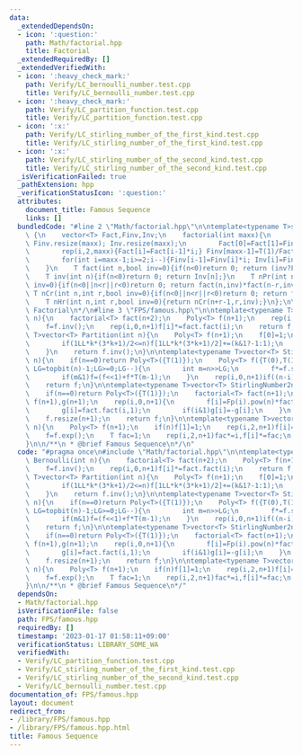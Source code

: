 ```yaml
---
data:
  _extendedDependsOn:
  - icon: ':question:'
    path: Math/factorial.hpp
    title: Factorial
  _extendedRequiredBy: []
  _extendedVerifiedWith:
  - icon: ':heavy_check_mark:'
    path: Verify/LC_bernoulli_number.test.cpp
    title: Verify/LC_bernoulli_number.test.cpp
  - icon: ':heavy_check_mark:'
    path: Verify/LC_partition_function.test.cpp
    title: Verify/LC_partition_function.test.cpp
  - icon: ':x:'
    path: Verify/LC_stirling_number_of_the_first_kind.test.cpp
    title: Verify/LC_stirling_number_of_the_first_kind.test.cpp
  - icon: ':x:'
    path: Verify/LC_stirling_number_of_the_second_kind.test.cpp
    title: Verify/LC_stirling_number_of_the_second_kind.test.cpp
  _isVerificationFailed: true
  _pathExtension: hpp
  _verificationStatusIcon: ':question:'
  attributes:
    document_title: Famous Sequence
    links: []
  bundledCode: "#line 2 \"Math/factorial.hpp\"\n\ntemplate<typename T>struct factorial\
    \ {\n    vector<T> Fact,Finv,Inv;\n    factorial(int maxx){\n        Fact.resize(maxx);\
    \ Finv.resize(maxx); Inv.resize(maxx);\n        Fact[0]=Fact[1]=Finv[0]=Finv[1]=Inv[1]=1;\n\
    \        rep(i,2,maxx){Fact[i]=Fact[i-1]*i;} Finv[maxx-1]=T(1)/Fact[maxx-1];\n\
    \        for(int i=maxx-1;i>=2;i--){Finv[i-1]=Finv[i]*i; Inv[i]=Finv[i]*Fact[i-1];}\n\
    \    }\n    T fact(int n,bool inv=0){if(n<0)return 0; return (inv?Finv[n]:Fact[n]);}\n\
    \    T inv(int n){if(n<0)return 0; return Inv[n];}\n    T nPr(int n,int r,bool\
    \ inv=0){if(n<0||n<r||r<0)return 0; return fact(n,inv)*fact(n-r,inv^1);}\n   \
    \ T nCr(int n,int r,bool inv=0){if(n<0||n<r||r<0)return 0; return fact(n,inv)*fact(r,inv^1)*fact(n-r,inv^1);}\n\
    \    T nHr(int n,int r,bool inv=0){return nCr(n+r-1,r,inv);}\n};\n\n/**\n * @brief\
    \ Factorial\n*/\n#line 3 \"FPS/famous.hpp\"\n\ntemplate<typename T>vector<T> Bernoulli(int\
    \ n){\n    factorial<T> fact(n+2);\n    Poly<T> f(n+1);\n    rep(i,0,n+1)f[i]=fact.fact(i+1,1);\n\
    \    f=f.inv();\n    rep(i,0,n+1)f[i]*=fact.fact(i);\n    return f;\n}\n\ntemplate<typename\
    \ T>vector<T> Partition(int n){\n    Poly<T> f(n+1);\n    f[0]=1;\n    rep(k,1,n+1){\n\
    \        if(1LL*k*(3*k+1)/2<=n)f[1LL*k*(3*k+1)/2]+=(k&1?-1:1);\n        if(1LL*k*(3*k-1)/2<=n)f[1LL*k*(3*k-1)/2]+=(k&1?-1:1);\n\
    \    }\n    return f.inv();\n}\n\ntemplate<typename T>vector<T> StirlingNumber1st(int\
    \ n){\n    if(n==0)return Poly<T>({T(1)});\n    Poly<T> f({T(0),T(1)});\n    for(int\
    \ LG=topbit(n)-1;LG>=0;LG--){\n        int m=n>>LG;\n        f*=f.shift(m>>1);\n\
    \        if(m&1)f=(f<<1)+f*T(m-1);\n    }\n    rep(i,0,n+1)if((n-i)&1)f[i]=-f[i];\n\
    \    return f;\n}\n\ntemplate<typename T>vector<T> StirlingNumber2nd(int n){\n\
    \    if(n==0)return Poly<T>({T(1)});\n    factorial<T> fact(n+1);\n    Poly<T>\
    \ f(n+1),g(n+1);\n    rep(i,0,n+1){\n        f[i]=Fp(i).pow(n)*fact.fact(i,1);\n\
    \        g[i]=fact.fact(i,1);\n        if(i&1)g[i]=-g[i];\n    }\n    f*=g;\n\
    \    f.resize(n+1);\n    return f;\n}\n\ntemplate<typename T>vector<T> Bell(int\
    \ n){\n    Poly<T> f(n+1);\n    if(n)f[1]=1;\n    rep(i,2,n+1)f[i]=f[i-1]/i;\n\
    \    f=f.exp();\n    T fac=1;\n    rep(i,2,n+1)fac*=i,f[i]*=fac;\n    return f;\n\
    }\n\n/**\n * @brief Famous Sequence\n*/\n"
  code: "#pragma once\n#include \"Math/factorial.hpp\"\n\ntemplate<typename T>vector<T>\
    \ Bernoulli(int n){\n    factorial<T> fact(n+2);\n    Poly<T> f(n+1);\n    rep(i,0,n+1)f[i]=fact.fact(i+1,1);\n\
    \    f=f.inv();\n    rep(i,0,n+1)f[i]*=fact.fact(i);\n    return f;\n}\n\ntemplate<typename\
    \ T>vector<T> Partition(int n){\n    Poly<T> f(n+1);\n    f[0]=1;\n    rep(k,1,n+1){\n\
    \        if(1LL*k*(3*k+1)/2<=n)f[1LL*k*(3*k+1)/2]+=(k&1?-1:1);\n        if(1LL*k*(3*k-1)/2<=n)f[1LL*k*(3*k-1)/2]+=(k&1?-1:1);\n\
    \    }\n    return f.inv();\n}\n\ntemplate<typename T>vector<T> StirlingNumber1st(int\
    \ n){\n    if(n==0)return Poly<T>({T(1)});\n    Poly<T> f({T(0),T(1)});\n    for(int\
    \ LG=topbit(n)-1;LG>=0;LG--){\n        int m=n>>LG;\n        f*=f.shift(m>>1);\n\
    \        if(m&1)f=(f<<1)+f*T(m-1);\n    }\n    rep(i,0,n+1)if((n-i)&1)f[i]=-f[i];\n\
    \    return f;\n}\n\ntemplate<typename T>vector<T> StirlingNumber2nd(int n){\n\
    \    if(n==0)return Poly<T>({T(1)});\n    factorial<T> fact(n+1);\n    Poly<T>\
    \ f(n+1),g(n+1);\n    rep(i,0,n+1){\n        f[i]=Fp(i).pow(n)*fact.fact(i,1);\n\
    \        g[i]=fact.fact(i,1);\n        if(i&1)g[i]=-g[i];\n    }\n    f*=g;\n\
    \    f.resize(n+1);\n    return f;\n}\n\ntemplate<typename T>vector<T> Bell(int\
    \ n){\n    Poly<T> f(n+1);\n    if(n)f[1]=1;\n    rep(i,2,n+1)f[i]=f[i-1]/i;\n\
    \    f=f.exp();\n    T fac=1;\n    rep(i,2,n+1)fac*=i,f[i]*=fac;\n    return f;\n\
    }\n\n/**\n * @brief Famous Sequence\n*/"
  dependsOn:
  - Math/factorial.hpp
  isVerificationFile: false
  path: FPS/famous.hpp
  requiredBy: []
  timestamp: '2023-01-17 01:58:11+09:00'
  verificationStatus: LIBRARY_SOME_WA
  verifiedWith:
  - Verify/LC_partition_function.test.cpp
  - Verify/LC_stirling_number_of_the_first_kind.test.cpp
  - Verify/LC_stirling_number_of_the_second_kind.test.cpp
  - Verify/LC_bernoulli_number.test.cpp
documentation_of: FPS/famous.hpp
layout: document
redirect_from:
- /library/FPS/famous.hpp
- /library/FPS/famous.hpp.html
title: Famous Sequence
---
```

